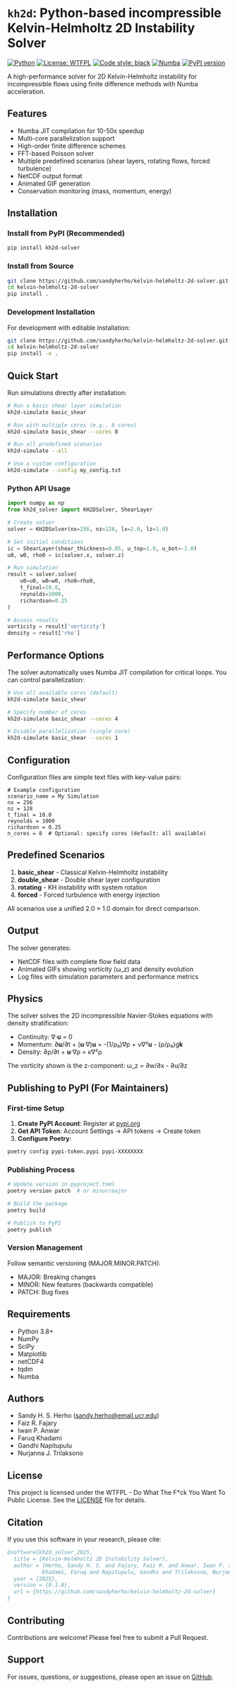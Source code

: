 # `kh2d`: Python-based incompressible Kelvin-Helmholtz 2D Instability Solver

[![Python](https://img.shields.io/badge/python-3.8%2B-blue.svg)](https://www.python.org/downloads/)
[![License: WTFPL](https://img.shields.io/badge/License-WTFPL-brightgreen.svg)](http://www.wtfpl.net/about/)
[![Code style: black](https://img.shields.io/badge/code%20style-black-000000.svg)](https://github.com/psf/black)
[![Numba](https://img.shields.io/badge/accelerated-numba-orange.svg)](https://numba.pydata.org/)
[![PyPI version](https://badge.fury.io/py/kh2d-solver.svg)](https://badge.fury.io/py/kh2d-solver)

A high-performance solver for 2D Kelvin-Helmholtz instability for incompressible flows using finite difference methods with Numba acceleration.

## Features

- Numba JIT compilation for 10-50x speedup
- Multi-core parallelization support
- High-order finite difference schemes
- FFT-based Poisson solver
- Multiple predefined scenarios (shear layers, rotating flows, forced turbulence)
- NetCDF output format
- Animated GIF generation
- Conservation monitoring (mass, momentum, energy)

## Installation

### Install from PyPI (Recommended)

```bash
pip install kh2d-solver
```

### Install from Source

```bash
git clone https://github.com/sandyherho/kelvin-helmholtz-2d-solver.git
cd kelvin-helmholtz-2d-solver
pip install .
```

### Development Installation

For development with editable installation:
```bash
git clone https://github.com/sandyherho/kelvin-helmholtz-2d-solver.git
cd kelvin-helmholtz-2d-solver
pip install -e .
```

## Quick Start

Run simulations directly after installation:

```bash
# Run a basic shear layer simulation
kh2d-simulate basic_shear

# Run with multiple cores (e.g., 8 cores)
kh2d-simulate basic_shear --cores 8

# Run all predefined scenarios
kh2d-simulate --all

# Use a custom configuration
kh2d-simulate --config my_config.txt
```

### Python API Usage

```python
import numpy as np
from kh2d_solver import KH2DSolver, ShearLayer

# Create solver
solver = KH2DSolver(nx=256, nz=128, lx=2.0, lz=1.0)

# Set initial conditions
ic = ShearLayer(shear_thickness=0.05, u_top=1.0, u_bot=-1.0)
u0, w0, rho0 = ic(solver.x, solver.z)

# Run simulation
result = solver.solve(
    u0=u0, w0=w0, rho0=rho0,
    t_final=10.0,
    reynolds=1000,
    richardson=0.25
)

# Access results
vorticity = result['vorticity']
density = result['rho']
```

## Performance Options

The solver automatically uses Numba JIT compilation for critical loops. You can control parallelization:

```bash
# Use all available cores (default)
kh2d-simulate basic_shear

# Specify number of cores
kh2d-simulate basic_shear --cores 4

# Disable parallelization (single core)
kh2d-simulate basic_shear --cores 1
```

## Configuration

Configuration files are simple text files with key-value pairs:

```text
# Example configuration
scenario_name = My Simulation
nx = 256
nz = 128
t_final = 10.0
reynolds = 1000
richardson = 0.25
n_cores = 8  # Optional: specify cores (default: all available)
```

## Predefined Scenarios

1. **basic_shear** - Classical Kelvin-Helmholtz instability
2. **double_shear** - Double shear layer configuration
3. **rotating** - KH instability with system rotation
4. **forced** - Forced turbulence with energy injection

All scenarios use a unified 2.0 × 1.0 domain for direct comparison.

## Output

The solver generates:
- NetCDF files with complete flow field data
- Animated GIFs showing vorticity (ω_z) and density evolution
- Log files with simulation parameters and performance metrics

## Physics

The solver solves the 2D incompressible Navier-Stokes equations with density stratification:

- Continuity: ∇·**u** = 0
- Momentum: ∂**u**/∂t + (**u**·∇)**u** = -(1/ρ₀)∇p + ν∇²**u** - (ρ/ρ₀)g**k**
- Density: ∂ρ/∂t + **u**·∇ρ = κ∇²ρ

The vorticity shown is the z-component: ω_z = ∂w/∂x - ∂u/∂z

## Publishing to PyPI (For Maintainers)

### First-time Setup

1. **Create PyPI Account**: Register at [pypi.org](https://pypi.org)
2. **Get API Token**: Account Settings → API tokens → Create token
3. **Configure Poetry**:
```bash
poetry config pypi-token.pypi pypi-XXXXXXXX
```

### Publishing Process

```bash
# Update version in pyproject.toml
poetry version patch  # or minor/major

# Build the package
poetry build

# Publish to PyPI
poetry publish
```

### Version Management

Follow semantic versioning (MAJOR.MINOR.PATCH):
- MAJOR: Breaking changes
- MINOR: New features (backwards compatible)
- PATCH: Bug fixes

## Requirements

- Python 3.8+
- NumPy
- SciPy
- Matplotlib
- netCDF4
- tqdm
- Numba

## Authors

- Sandy H. S. Herho (sandy.herho@email.ucr.edu)
- Faiz R. Fajary
- Iwan P. Anwar
- Faruq Khadami
- Gandhi Napitupulu
- Nurjanna J. Trilaksono

## License

This project is licensed under the WTFPL - Do What The F*ck You Want To Public License.
See the [LICENSE](LICENSE) file for details.

## Citation

If you use this software in your research, please cite:

```bibtex
@software{kh2d_solver_2025,
  title = {Kelvin-Helmholtz 2D Instability Solver},
  author = {Herho, Sandy H. S. and Fajary, Faiz R. and Anwar, Iwan P. and 
           Khadami, Faruq and Napitupulu, Gandhi and Trilaksono, Nurjanna J.},
  year = {2025},
  version = {0.1.0},
  url = {https://github.com/sandyherho/kelvin-helmholtz-2d-solver}
}
```

## Contributing

Contributions are welcome! Please feel free to submit a Pull Request.

## Support

For issues, questions, or suggestions, please open an issue on [GitHub](https://github.com/sandyherho/kelvin-helmholtz-2d-solver/issues).
